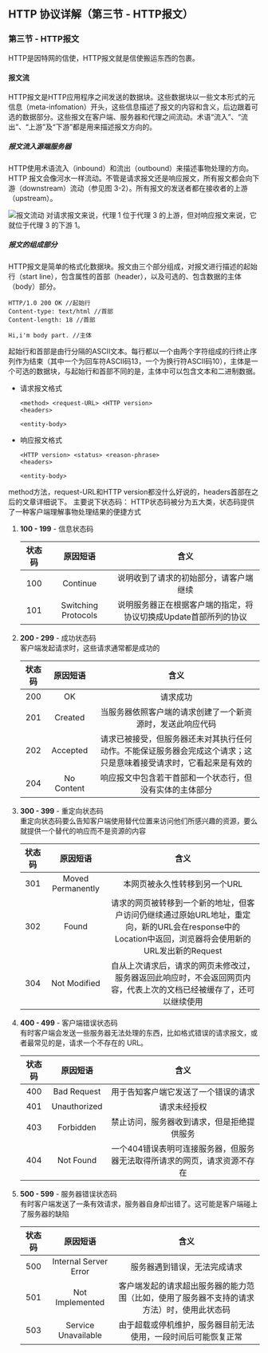 ## HTTP 协议详解（第三节 - HTTP报文）

### 第三节 - HTTP报文
HTTP是因特网的信使，HTTP报文就是信使搬运东西的包裹。

#### 报文流
HTTP报文是HTTP应用程序之间发送的数据块。这些数据块以一些文本形式的元信息（meta-infomation）开头，这些信息描述了报文的内容和含义，后边跟着可选的数据部分。这些报文在客户端、服务器和代理之间流动。术语“流入”、“流出”、“上游”及“下游”都是用来描述报文方向的。

##### 报文流入源端服务器
HTTP使用术语流入（inbound）和流出（outbound）来描述事物处理的方向。HTTP 报文会像河水一样流动。不管是请求报文还是响应报文，所有报文都会向下游（downstream）流动（参见图 3-2）。所有报文的发送者都在接收者的上游（upstream）。

![报文流动](https://raw.githubusercontent.com/mxjesse/mxjesse.github.io/master/img_folder/201906/1560791331333.jpg) 
对请求报文来说，代理 1 位于代理 3 的上游，但对响应报文来说，它就位于代理 3 的下游 1。

##### 报文的组成部分
HTTP报文是简单的格式化数据块。报文由三个部分组成，对报文进行描述的起始行（start line），包含属性的首部（header），以及可选的、包含数据的主体（body）部分。

```
HTTP/1.0 200 OK //起始行
Content-type: text/html //首部
Content-length: 18 //首部

Hi,i'm body part. //主体
```
起始行和首部是由行分隔的ASCII文本。每行都以一个由两个字符组成的行终止序列作为结束（其中一个为回车符ASCII码13，一个为换行符ASCII码10），主体是一个可选的数据块，与起始行和首部不同的是，主体中可以包含文本和二进制数据。

* 请求报文格式

  ```
  <method> <request-URL> <HTTP version>
  <headers>
  
  <entity-body>
  ```
* 响应报文格式

  ```
  <HTTP version> <status> <reason-phrase>
  <headers>
  
  <entity-body>
  ```
  
method方法，request-URL和HTTP version都没什么好说的，headers首部在之后的文章详细说下。
主要说下状态码：
	HTTP状态码被分为五大类，状态码提供了一种客户端理解事物处理结果的便捷方式

1. **100 - 199** - 信息状态码

	状态码 | 原因短语 | 含义
	:---: | :---: | :---:
	100 | Continue | 说明收到了请求的初始部分，请客户端继续
	101 | Switching Protocols | 说明服务器正在根据客户端的指定，将协议切换成Update首部所列的协议

2. **200 - 299** - 成功状态码   
	客户端发起请求时，这些请求通常都是成功的

	状态码 | 原因短语 | 含义
	:---: | :---: | :---:
	200 | OK | 请求成功
	201 | Created | 当服务器依照客户端的请求创建了一个新资源时，发送此响应代码
	202 | Accepted | 请求已被接受，但服务器还未对其执行任何动作。不能保证服务器会完成这个请求；这只是意味着接受请求时，它看起来是有效的
	204 | No Content | 响应报文中包含若干首部和一个状态行，但没有实体的主体部分
	
3. **300 - 399** - 重定向状态码   
	重定向状态码要么告知客户端使用替代位置来访问他们所感兴趣的资源，要么就提供一个替代的响应而不是资源的内容
	
	状态码 | 原因短语 | 含义
	:---: | :---: | :---:
	301 | Moved Permanently | 本网页被永久性转移到另一个URL
	302 | Found | 请求的网页被转移到一个新的地址，但客户访问仍继续通过原始URL地址，重定向，新的URL会在response中的Location中返回，浏览器将会使用新的URL发出新的Request
	304 | Not Modified | 自从上次请求后，请求的网页未修改过，服务器返回此响应时，不会返回网页内容，代表上次的文档已经被缓存了，还可以继续使用

4. **400 - 499** - 客户端错误状态码   
	有时客户端会发送一些服务器无法处理的东西，比如格式错误的请求报文，或者最常见的是，请求一个不存在的 URL。

	状态码 | 原因短语 | 含义
	:---: | :---: | :---:
	400 | Bad Request | 用于告知客户端它发送了一个错误的请求
	401 | Unauthorized | 请求未经授权
	403 | Forbidden | 禁止访问，服务器收到请求，但是拒绝提供服务
	404 | Not Found | 一个404错误表明可连接服务器，但服务器无法取得所请求的网页，请求资源不存在

5. **500 - 599** - 服务器错误状态码   
	有时客户端发送了一条有效请求，服务器自身却出错了。这可能是客户端碰上了服务器的缺陷
	
	状态码 | 原因短语 | 含义
	:---: | :---: | :---:
	500 | Internal Server Error | 服务器遇到错误，无法完成请求
	501 | Not Implemented | 客户端发起的请求超出服务器的能力范围（比如，使用了服务器不支持的请求方法）时，使用此状态码
	503 | Service Unavailable | 由于超载或停机维护，服务器目前无法使用，一段时间后可能恢复正常